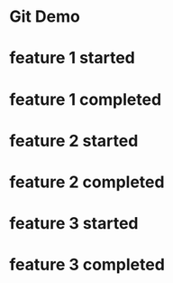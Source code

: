 # Git Demo

# feature 1 started
# feature 1 completed


# feature 2 started
# feature 2 completed

# feature 3 started
# feature 3 completed